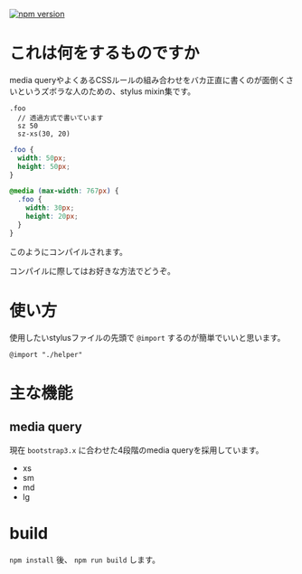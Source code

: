 [![npm version](https://badge.fury.io/js/stylus-helpers.svg)](https://badge.fury.io/js/stylus-helpers)

# これは何をするものですか

media queryやよくあるCSSルールの組み合わせをバカ正直に書くのが面倒くさいというズボラな人のための、stylus mixin集です。

```stylus
.foo
  // 透過方式で書いています
  sz 50
  sz-xs(30, 20)
```

```CSS
.foo {
  width: 50px;
  height: 50px;
}

@media (max-width: 767px) {
  .foo {
    width: 30px;
    height: 20px;
  }
}
```

このようにコンパイルされます。

コンパイルに際してはお好きな方法でどうぞ。

# 使い方

使用したいstylusファイルの先頭で `@import` するのが簡単でいいと思います。

```stylus
@import "./helper"
```

# 主な機能

## media query

現在 `bootstrap3.x` に合わせた4段階のmedia queryを採用しています。

- xs
- sm
- md
- lg

# build

`npm install` 後、 `npm run build` します。
